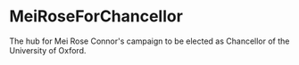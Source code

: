 # MeiRoseForChancellor

The hub for Mei Rose Connor's campaign to be elected as Chancellor of
the University of Oxford.